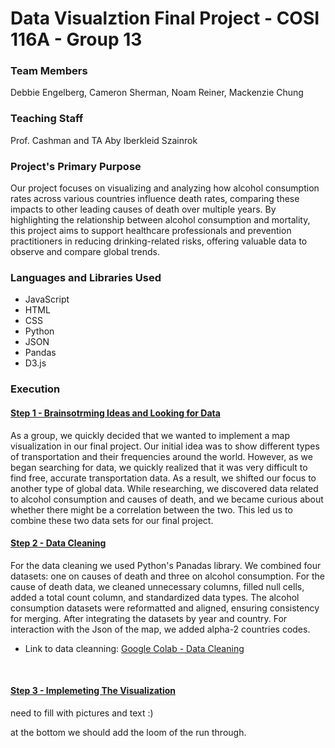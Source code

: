 # Data Visualztion Final Project - COSI 116A - Group 13

### Team Members
Debbie Engelberg, Cameron Sherman, Noam Reiner, Mackenzie Chung

### Teaching Staff
Prof. Cashman and TA Aby Iberkleid Szainrok

### Project's Primary Purpose

Our project focuses on visualizing and analyzing how alcohol consumption rates across various countries influence death rates, comparing these impacts to other leading causes of death over multiple years. By highlighting the relationship between alcohol consumption and mortality, this project aims to support healthcare professionals and prevention practitioners in reducing drinking-related risks, offering valuable data to observe and compare global trends.

### Languages and Libraries Used

* JavaScript
* HTML
* CSS
* Python
* JSON
* Pandas
* D3.js

### Execution

#### <ins> Step 1 - Brainsotrming Ideas  and Looking for Data</ins>

As a group, we quickly decided that we wanted to implement a map visualization in our final project. Our initial idea was to show different types of transportation and their frequencies around the world. However, as we began searching for data, we quickly realized that it was very difficult to find free, accurate transportation data. As a result, we shifted our focus to another type of global data. While researching, we discovered data related to alcohol consumption and causes of death, and we became curious about whether there might be a correlation between the two. This led us to combine these two data sets for our final project.
<br />

#### <ins> Step 2 - Data Cleaning</ins>

For the data cleaning we used Python's Panadas library. We combined four datasets: one on causes of death and three on alcohol consumption. For the cause of death data, we cleaned unnecessary columns, filled null cells, added a total count column, and standardized data types. The alcohol consumption datasets were reformatted and aligned, ensuring consistency for merging. After integrating the datasets by year and country. For interaction with the Json of the map, we added alpha-2 countries codes.

* Link to data cleanning: [Google Colab - Data Cleaning](https://colab.research.google.com/drive/1CXzDcB9EuiBlps0GL37_qgG_ykGpNrow?usp=sharing)

<br />

#### <ins> Step 3 - Implemeting The Visualization </ins>
need to fill with pictures and text :)

at the bottom we should add the loom of the run through. 
<br />




